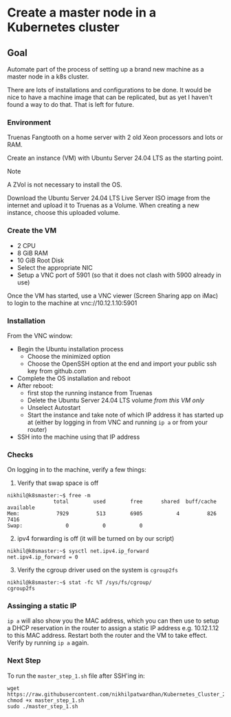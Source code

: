# Create a master node in a Kubernetes cluster

## Goal
Automate part of the process of setting up a brand new machine as a master node in a k8s cluster.

There are lots of installations and configurations to be done.
It would be nice to have a machine image that can be replicated, but as yet I haven't found a way to do that. That is left for future.

### Environment
Truenas Fangtooth on a home server with 2 old Xeon processors and lots or RAM.

Create an instance (VM) with Ubuntu Server 24.04 LTS as the starting point.

> [!NOTE]
> A ZVol is not necessary to install the OS.

Download the Ubuntu Server 24.04 LTS Live Server ISO image from the internet and upload it to Truenas as a Volume. When creating a new instance, choose this uploaded volume.
 
### Create the VM
- 2 CPU
- 8 GiB RAM
- 10 GiB Root Disk
- Select the appropriate NIC
- Setup a VNC port of 5901 (so that it does not clash with 5900 already in use)

Once the VM has started, use a VNC viewer (Screen Sharing app on iMac) to login to the machine at vnc://10.12.1.10:5901

### Installation
From the VNC window:
- Begin the Ubuntu installation process
  - Choose the minimized option
  - Choose the OpenSSH option at the end and import your public ssh key from github.com
- Complete the OS installation and reboot
- After reboot:
  - first stop the running instance from Truenas
  - Delete the Ubuntu Server 24.04 LTS volume _from this VM only_
  - Unselect Autostart
  - Start the instance and take note of which IP address it has started up at (either by logging in from VNC and running ```ip a``` or from your router)
- SSH into the machine using that IP address

### Checks
On logging in to the machine, verify a few things:

1. Verify that swap space is off
```
nikhil@k8smaster:~$ free -m
               total        used        free      shared  buff/cache   available
Mem:            7929         513        6905           4         826        7416
Swap:              0           0           0
```

2. ipv4 forwarding is off (it will be turned on by our script)
```
nikhil@k8smaster:~$ sysctl net.ipv4.ip_forward
net.ipv4.ip_forward = 0
```

3. Verify the cgroup driver used on the system is `cgroup2fs`
```
nikhil@k8smaster:~$ stat -fc %T /sys/fs/cgroup/
cgroup2fs
```

### Assinging a static IP
```ip a``` will also show you the MAC address, which you can then use to setup a DHCP reservation in the router to assign a static IP address e.g. 10.12.1.12 to this MAC address. Restart both the router and the VM to take effect. Verify by running ```ip a``` again.

### Next Step
To run the ```master_step_1.sh``` file after SSH'ing in:
```
wget https://raw.githubusercontent.com/nikhilpatwardhan/Kubernetes_Cluster_24_04/refs/heads/main/master_step_1.sh
chmod +x master_step_1.sh
sudo ./master_step_1.sh
```